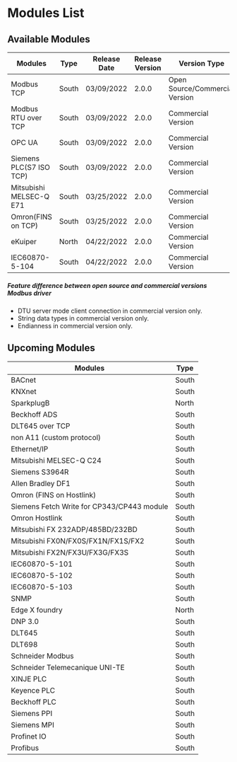 # Modules List

## Available Modules

| Modules                 | Type | Release Date | Release Version   | Version Type       |
| ----------------------- | ---- |------------- | ----------------- | --------------------------------|
| Modbus TCP              | South | 03/09/2022  | 2.0.0     | Open Source/Commercial Version |
| Modbus RTU over TCP     | South | 03/09/2022  | 2.0.0     | Commercial Version        |
| OPC UA                  | South | 03/09/2022  | 2.0.0     | Commercial Version        |
| Siemens PLC(S7 ISO TCP) | South | 03/09/2022  | 2.0.0     | Commercial Version        |
| Mitsubishi MELSEC-Q E71 | South | 03/25/2022  | 2.0.0     | Commercial Version        |
| Omron(FINS on TCP)      | South | 03/25/2022  | 2.0.0     | Commercial Version        |
| eKuiper                 | North | 04/22/2022  | 2.0.0           | Commercial Version        |
| IEC60870-5-104          | South | 04/22/2022  | 2.0.0           | Commercial Version        |

##### Feature difference between open source and commercial versions Modbus driver
  * DTU server mode client connection in commercial version only.
  * String data types in commercial version only.
  * Endianness in commercial version only.

## Upcoming Modules

| Modules                                     | Type |
| ------------------------------------------- | ---- |
| BACnet                                      | South |
| KNXnet                                      | South |
| SparkplugB                                  | North |
| Beckhoff ADS                                | South |
| DLT645 over TCP                             | South |
| non A11 (custom protocol)                   | South |
| Ethernet/IP                                 | South |
| Mitsubishi MELSEC-Q C24                     | South |
| Siemens S3964R                              | South |
| Allen Bradley DF1                           | South |
| Omron (FINS on Hostlink)                    | South |
| Siemens Fetch Write for CP343/CP443 module  | South |
| Omron Hostlink                              | South |
| Mitsubishi FX 232ADP/485BD/232BD            | South |
| Mitsubishi FX0N/FX0S/FX1N/FX1S/FX2          | South |
| Mitsubishi FX2N/FX3U/FX3G/FX3S              | South |
| IEC60870-5-101                              | South |
| IEC60870-5-102                              | South |
| IEC60870-5-103                              | South |
| SNMP                                        | South |
| Edge X foundry                              | North |
| DNP 3.0                                     | South |
| DLT645                                      | South |
| DLT698                                      | South |
| Schneider Modbus                            | South |
| Schneider Telemecanique UNI-TE              | South |
| XINJE PLC                                   | South |
| Keyence PLC                                 | South |
| Beckhoff PLC                                | South |
| Siemens PPI                                 | South |
| Siemens MPI                                 | South |
| Profinet IO                                 | South |
| Profibus                                    | South |
